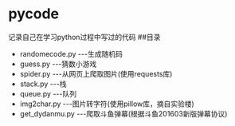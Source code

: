 # pycode
记录自己在学习python过程中写过的代码
##目录
- randomecode.py  ---生成随机码
- guess.py        ---猜数小游戏
- spider.py       ---从网页上爬取图片(使用requests库)
- stack.py        ---栈
- queue.py        ---队列
- img2char.py     ---图片转字符(使用pillow库，摘自实验楼)
- get_dydanmu.py  ---爬取斗鱼弹幕(根据斗鱼201603新版弹幕协议)


